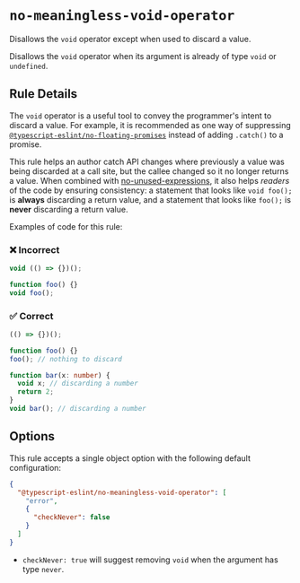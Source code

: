 # `no-meaningless-void-operator`

Disallows the `void` operator except when used to discard a value.

Disallows the `void` operator when its argument is already of type `void` or `undefined`.

## Rule Details

The `void` operator is a useful tool to convey the programmer's intent to discard a value. For example, it is recommended as one way of suppressing [`@typescript-eslint/no-floating-promises`](no-floating-promises.md) instead of adding `.catch()` to a promise.

This rule helps an author catch API changes where previously a value was being discarded at a call site, but the callee changed so it no longer returns a value. When combined with [no-unused-expressions](https://eslint.org/docs/rules/no-unused-expressions), it also helps _readers_ of the code by ensuring consistency: a statement that looks like `void foo();` is **always** discarding a return value, and a statement that looks like `foo();` is **never** discarding a return value.

Examples of code for this rule:

<!--tabs-->

### ❌ Incorrect

```ts
void (() => {})();

function foo() {}
void foo();
```

### ✅ Correct

```ts
(() => {})();

function foo() {}
foo(); // nothing to discard

function bar(x: number) {
  void x; // discarding a number
  return 2;
}
void bar(); // discarding a number
```

## Options

This rule accepts a single object option with the following default configuration:

```json
{
  "@typescript-eslint/no-meaningless-void-operator": [
    "error",
    {
      "checkNever": false
    }
  ]
}
```

- `checkNever: true` will suggest removing `void` when the argument has type `never`.

